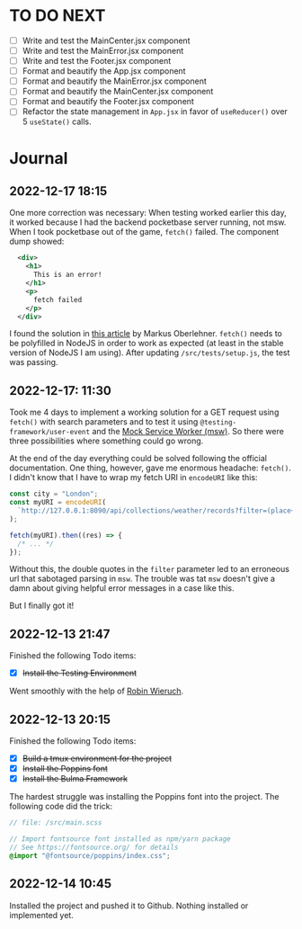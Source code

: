 # TO DO NEXT

- [ ] Write and test the MainCenter.jsx component
- [ ] Write and test the MainError.jsx component
- [ ] Write and test the Footer.jsx component
- [ ] Format and beautify the App.jsx component
- [ ] Format and beautify the MainError.jsx component
- [ ] Format and beautify the MainCenter.jsx component
- [ ] Format and beautify the Footer.jsx component
- [ ] Refactor the state management in `App.jsx` in favor of `useReducer()` over 5 `useState()` calls.

# Journal

## 2022-12-17 18:15

One more correction was necessary: When testing worked earlier this day, it worked because I had the backend pocketbase server running, not msw. When I took pocketbase out of the game, `fetch()` failed. The component dump showed:

```xml
  <div>
    <h1>
      This is an error!
    </h1>
    <p>
      fetch failed
    </p>
  </div>
```

I found the solution in  [this article](https://markus.oberlehner.net/blog/using-mock-service-worker-with-vitest-and-fetch/) by Markus Oberlehner. `fetch()` needs to be polyfilled in NodeJS in order to work as expected (at least in the stable version of NodeJS I am using). After updating `/src/tests/setup.js`, the test was passing.



## 2022-12-17: 11:30

Took me 4 days to implement a working solution for a GET request using `fetch()` with search parameters and to test it using `@testing-framework/user-event` and the [Mock Service Worker (msw)](https://mswjs.io). So there were three possibilities where something could go wrong.

At the end of the day everything could be solved following the official documentation. One thing, however, gave me enormous headache: `fetch()`. I didn't know that I have to wrap my fetch URI in `encodeURI` like this:

```javascript
const city = "London";
const myURI = encodeURI(
  `http://127.0.0.1:8090/api/collections/weather/records?filter=(place~"${city}")`
);

fetch(myURI).then((res) => {
  /* ... */
});
```

Without this, the double quotes in the `filter` parameter led to an erroneous url that sabotaged parsing in `msw`. The trouble was tat `msw` doesn't give a damn about giving helpful error messages in a case like this.

But I finally got it!

## 2022-12-13 21:47

Finished the following Todo items:

- [x] ~~Install the Testing Environment~~

Went smoothly with the help of [Robin Wieruch](https://www.robinwieruch.de/vitest-react-testing-library/).

## 2022-12-13 20:15

Finished the following Todo items:

- [x] ~~Build a tmux environment for the project~~
- [x] ~~Install the Poppins font~~
- [x] ~~Install the Bulma Framework~~

The hardest struggle was installing the Poppins font into the project. The following code did the trick:

```scss
// file: /src/main.scss

// Import fontsource font installed as npm/yarn package
// See https://fontsource.org/ for details
@import "@fontsource/poppins/index.css";
```

## 2022-12-14 10:45

Installed the project and pushed it to Github. Nothing installed or implemented yet.
